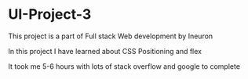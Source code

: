 # UI-Project-3
This project is a part of Full stack Web development by Ineuron

In this project I have learned about CSS Positioning and flex

It took me 5-6 hours with lots of stack overflow and google to complete

